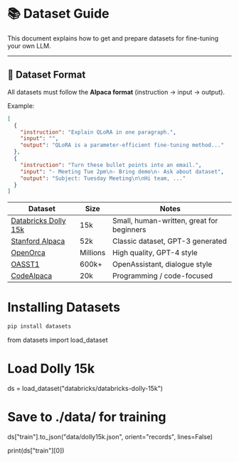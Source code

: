 # 📚 Dataset Guide

This document explains how to get and prepare datasets for fine-tuning your own LLM.

---

## 🔹 Dataset Format
All datasets must follow the **Alpaca format** (instruction → input → output).  

Example:
```json
[
  {
    "instruction": "Explain QLoRA in one paragraph.",
    "input": "",
    "output": "QLoRA is a parameter-efficient fine-tuning method..."
  },
  {
    "instruction": "Turn these bullet points into an email.",
    "input": "- Meeting Tue 2pm\n- Bring demo\n- Ask about dataset",
    "output": "Subject: Tuesday Meeting\n\nHi team, ..."
  }
]

```
| Dataset                                                                                 | Size     | Notes                                     |
| --------------------------------------------------------------------------------------- | -------- | ----------------------------------------- |
| [Databricks Dolly 15k](https://huggingface.co/datasets/databricks/databricks-dolly-15k) | 15k      | Small, human-written, great for beginners |
| [Stanford Alpaca](https://huggingface.co/datasets/tatsu-lab/alpaca)                     | 52k      | Classic dataset, GPT-3 generated          |
| [OpenOrca](https://huggingface.co/datasets/Open-Orca/OpenOrca)                          | Millions | High quality, GPT-4 style                 |
| [OASST1](https://huggingface.co/datasets/OpenAssistant/oasst1)                          | 600k+    | OpenAssistant, dialogue style             |
| [CodeAlpaca](https://huggingface.co/datasets/sahil2801/CodeAlpaca-20k)                  | 20k      | Programming / code-focused                |

# Installing Datasets

```bash
pip install datasets
```

from datasets import load_dataset

# Load Dolly 15k
ds = load_dataset("databricks/databricks-dolly-15k")

# Save to ./data/ for training
ds["train"].to_json("data/dolly15k.json", orient="records", lines=False)

print(ds["train"][0])
